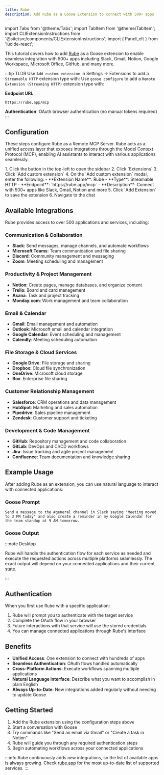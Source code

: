 ```yaml
---
title: Rube
description: Add Rube as a Goose Extension to connect with 500+ apps
---
```


import Tabs from '@theme/Tabs';
import TabItem from '@theme/TabItem';
import CLIExtensionInstructions from '@site/src/components/CLIExtensionInstructions';
import { PanelLeft } from 'lucide-react';

This tutorial covers how to add [Rube](https://rube.app) as a Goose extension to enable seamless integration with 500+ apps including Slack, Gmail, Notion, Google Workspace, Microsoft Office, GitHub, and many more.

:::tip TLDR
<Tabs groupId="interface">
  <TabItem value="ui" label="Goose Desktop" default>
  Use `Add custom extension` in Settings → Extensions to add a `Streamable HTTP` extension type with:
  </TabItem>
  <TabItem value="cli" label="Goose CLI">
  Use `goose configure` to add a `Remote Extension (Streaming HTTP)` extension type with:
  </TabItem>
</Tabs>

  **Endpoint URL**
  ```
  https://rube.app/mcp
  ```
  **Authentication**: OAuth browser authentication (no manual tokens required)
:::

## Configuration

These steps configure Rube as a Remote MCP Server. Rube acts as a unified access layer that exposes integrations through the Model Context Protocol (MCP), enabling AI assistants to interact with various applications seamlessly.

<Tabs groupId="interface">
  <TabItem value="ui" label="Goose Desktop" default>
    1. Click the <PanelLeft className="inline" size={16} /> button in the top-left to open the sidebar
    2. Click `Extensions`
    3. Click `Add custom extension`
    4. On the `Add custom extension` modal, enter the following:
       - **Extension Name**: Rube
       - **Type**: Streamable HTTP
       - **Endpoint**: `https://rube.app/mcp`
       - **Description**: Connect with 500+ apps like Slack, Gmail, Notion and more
    5. Click `Add Extension` to save the extension
    6. Navigate to the chat

  </TabItem>
  <TabItem value="cli" label="Goose CLI">
    <CLIExtensionInstructions
      name="rube"
      type="http"
      url="https://rube.app/mcp"
      timeout={300}
    />

  </TabItem>
</Tabs>

## Available Integrations

Rube provides access to over 500 applications and services, including:

### **Communication & Collaboration**
- **Slack**: Send messages, manage channels, and automate workflows
- **Microsoft Teams**: Team communication and file sharing
- **Discord**: Community management and messaging
- **Zoom**: Meeting scheduling and management

### **Productivity & Project Management**
- **Notion**: Create pages, manage databases, and organize content
- **Trello**: Board and card management
- **Asana**: Task and project tracking
- **Monday.com**: Work management and team collaboration

### **Email & Calendar**
- **Gmail**: Email management and automation
- **Outlook**: Microsoft email and calendar integration
- **Google Calendar**: Event scheduling and management
- **Calendly**: Meeting scheduling automation

### **File Storage & Cloud Services**
- **Google Drive**: File storage and sharing
- **Dropbox**: Cloud file synchronization
- **OneDrive**: Microsoft cloud storage
- **Box**: Enterprise file sharing

### **Customer Relationship Management**
- **Salesforce**: CRM operations and data management
- **HubSpot**: Marketing and sales automation
- **Pipedrive**: Sales pipeline management
- **Zendesk**: Customer support and ticketing

### **Development & Code Management**
- **GitHub**: Repository management and code collaboration
- **GitLab**: DevOps and CI/CD workflows
- **Jira**: Issue tracking and agile project management
- **Confluence**: Team documentation and knowledge sharing

## Example Usage

After adding Rube as an extension, you can use natural language to interact with connected applications:

### Goose Prompt

```
Send a message to the #general channel in Slack saying "Meeting moved to 3 PM today" and also create a reminder in my Google Calendar for the team standup at 9 AM tomorrow.
```

### Goose Output

:::note Desktop

Rube will handle the authentication flow for each service as needed and execute the requested actions across multiple platforms seamlessly. The exact output will depend on your connected applications and their current state.

:::

## Authentication

When you first use Rube with a specific application:

1. Rube will prompt you to authenticate with the target service
2. Complete the OAuth flow in your browser
3. Future interactions with that service will use the stored credentials
4. You can manage connected applications through Rube's interface

## Benefits

- **Unified Access**: One extension to connect with hundreds of apps
- **Seamless Authentication**: OAuth flows handled automatically
- **Cross-Platform Actions**: Execute workflows spanning multiple applications
- **Natural Language Interface**: Describe what you want to accomplish in plain English
- **Always Up-to-Date**: New integrations added regularly without needing to update Goose

## Getting Started

1. Add the Rube extension using the configuration steps above
2. Start a conversation with Goose
3. Try commands like "Send an email via Gmail" or "Create a task in Notion"
4. Rube will guide you through any required authentication steps
5. Begin automating workflows across your connected applications

:::info
Rube continuously adds new integrations, so the list of available apps is always growing. Check [rube.app](https://rube.app) for the most up-to-date list of supported services.
:::
